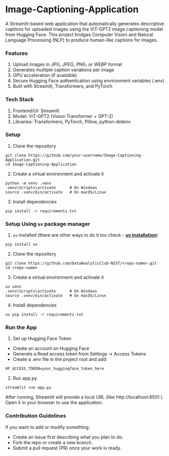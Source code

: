 # Image-Captioning-Application

A Streamlit-based web application that automatically generates descriptive captions for uploaded images using the ViT-GPT2 image captioning model from Hugging Face.
This project bridges Computer Vision and Natural Language Processing (NLP) to produce human-like captions for images.

### Features

1. Upload images in JPG, JPEG, PNG, or WEBP format
2. Generates multiple caption variations per image
3. GPU acceleration (if available)
4. Secure Hugging Face authentication using environment variables (.env)
5. Built with Streamlit, Transformers, and PyTorch

### Tech Stack

1. Frontend/UI: Streamlit
2. Model: ViT-GPT2 (Vision Transformer + GPT-2)
3. Libraries: Transformers, PyTorch, Pillow, python-dotenv

### Setup

1. Clone the repository

```
git clone https://github.com/your-username/Image-Captioning-Application.git
cd Image-Captioning-Application
```

2. Create a virtual environment and activate it

```
python -m venv .venv
.venv\Scripts\activate      # On Windows
source .venv/bin/activate   # On macOS/Linux
```

3. Install dependencies

```
pip install -r requirements.txt
```


### Setup Using `uv` package manager

1. `uv` installed (there are other ways to do it too check - [**uv installation**](https://docs.astral.sh/uv/getting-started/installation/))

```
pip install uv
```

2. Clone the repository

```
git clone https://github.com/DataAnalyticClub-NIST/<repo-name>.git
cd <repo-name>
```

3. Create a virtual environment and activate it

```
uv venv
.venv\Scripts\activate      # On Windows
source .venv/bin/activate   # On macOS/Linux
```

4. Install dependencies

```
uv pip install -r requirements.txt
```

### Run the App

1. Set up Hugging Face Token

- Create an account on Hugging Face
- Generate a Read access token from Settings → Access Tokens
- Create a .env file in the project root and add:

```
HF_ACCESS_TOKEN=your_huggingface_token_here
```

2. Run app.py
```
streamlit run app.py
```

After running, Streamlit will provide a local URL (like http://localhost:8501
).
Open it in your browser to use the application.


### Contribution Guidelines

If you want to add or modify something:
- Create an issue first describing what you plan to do.
- Fork the repo or create a new branch.
- Submit a pull request (PR) once your work is ready.
